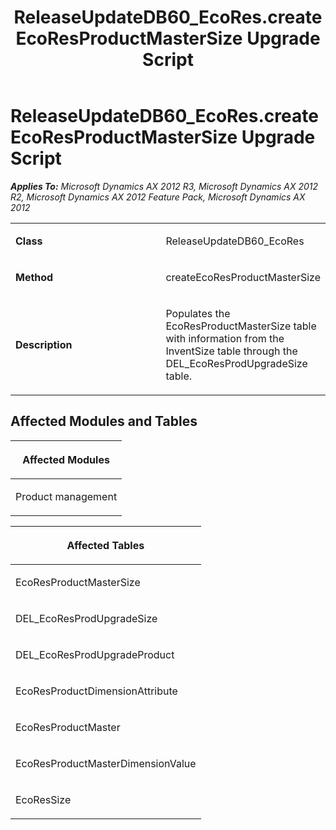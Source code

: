 ﻿---
title: ReleaseUpdateDB60_EcoRes.createEcoResProductMasterSize Upgrade Script
TOCTitle: ReleaseUpdateDB60_EcoRes.createEcoResProductMasterSize Upgrade Script
ms:assetid: 571feffb-c933-49ba-59dc-427ea554cf3e
ms:mtpsurl: https://msdn.microsoft.com/en-us/library/JJ736198(v=AX.60)
ms:contentKeyID: 49708373
ms.date: 05/18/2015
mtps_version: v=AX.60
---

# ReleaseUpdateDB60\_EcoRes.createEcoResProductMasterSize Upgrade Script 


_**Applies To:** Microsoft Dynamics AX 2012 R3, Microsoft Dynamics AX 2012 R2, Microsoft Dynamics AX 2012 Feature Pack, Microsoft Dynamics AX 2012_

<table>
<colgroup>
<col style="width: 50%" />
<col style="width: 50%" />
</colgroup>
<tbody>
<tr class="odd">
<td><p><strong>Class</strong></p></td>
<td><p>ReleaseUpdateDB60_EcoRes</p></td>
</tr>
<tr class="even">
<td><p><strong>Method</strong></p></td>
<td><p>createEcoResProductMasterSize</p></td>
</tr>
<tr class="odd">
<td><p><strong>Description</strong></p></td>
<td><p>Populates the EcoResProductMasterSize table with information from the InventSize table through the DEL_EcoResProdUpgradeSize table.</p></td>
</tr>
</tbody>
</table>


## Affected Modules and Tables

<table>
<colgroup>
<col style="width: 100%" />
</colgroup>
<thead>
<tr class="header">
<th><p>Affected Modules</p></th>
</tr>
</thead>
<tbody>
<tr class="odd">
<td><p>Product management</p></td>
</tr>
</tbody>
</table>


<table>
<colgroup>
<col style="width: 100%" />
</colgroup>
<thead>
<tr class="header">
<th><p>Affected Tables</p></th>
</tr>
</thead>
<tbody>
<tr class="odd">
<td><p>EcoResProductMasterSize</p></td>
</tr>
<tr class="even">
<td><p>DEL_EcoResProdUpgradeSize</p></td>
</tr>
<tr class="odd">
<td><p>DEL_EcoResProdUpgradeProduct</p></td>
</tr>
<tr class="even">
<td><p>EcoResProductDimensionAttribute</p></td>
</tr>
<tr class="odd">
<td><p>EcoResProductMaster</p></td>
</tr>
<tr class="even">
<td><p>EcoResProductMasterDimensionValue</p></td>
</tr>
<tr class="odd">
<td><p>EcoResSize</p></td>
</tr>
</tbody>
</table>

  


